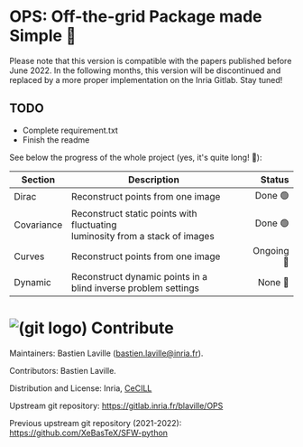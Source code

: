 # OPS: Off-the-grid Package made Simple 🎻

Please note that this version is compatible with the papers published before June 2022. In the following months, this version will be discontinued and replaced by a more proper implementation on the Inria Gitlab. Stay tuned!


## TODO
* Complete requirement.txt
* Finish the readme

See below the progress of the whole project (yes, it's quite long! 🐢):


| Section    | Description                                                                      |    Status |
|------------|----------------------------------------------------------------------------------|----------:|
| Dirac      | Reconstruct points from one image                                                |    Done 🟢 |
| Covariance | Reconstruct static points with fluctuating <br>luminosity from a stack of images |    Done 🟢 |
| Curves     | Reconstruct points from one image                                                | Ongoing 🚧 |
| Dynamic    | Reconstruct dynamic points in a <br>blind  inverse problem settings              |    None 🔴 |


<!-- ## Contents


## Installation and playground


## Documentation -->


# ![(git logo)](https://yousername.gitlab.io/img/logo_git_50x50.png) Contribute

Maintainers: Bastien Laville (bastien.laville@inria.fr).

Contributors: Bastien Laville.

Distribution and License: Inria, [CeCILL](http://www.cecill.info/licences/Licence_CeCILL_V2.1-en.html) 

Upstream git repository: https://gitlab.inria.fr/blaville/OPS

Previous upstream git repository (2021-2022): https://github.com/XeBasTeX/SFW-python
